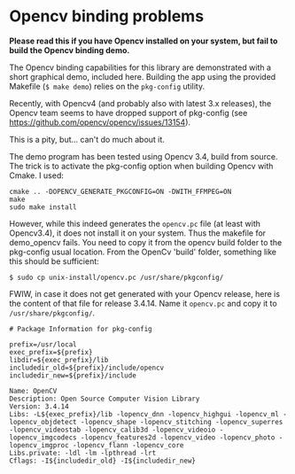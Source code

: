 # Opencv binding problems

__Please read this if you have Opencv installed on your system, but fail to build the Opencv binding demo.__


The Opencv binding capabilities for this library are demonstrated with a short graphical demo, included here.
Building the app using the provided Makefile (`$ make demo`) relies on the `pkg-config` utility.

Recently, with Opencv4 (and probably also with latest 3.x releases), the Opencv team seems to have dropped support of pkg-config
(see https://github.com/opencv/opencv/issues/13154).

This is a pity, but... can't do much about it.

The demo program has been tested using Opencv 3.4, build from source.
The trick is to activate the pkg-config option when building Opencv with Cmake.
I used:
```
cmake .. -DOPENCV_GENERATE_PKGCONFIG=ON -DWITH_FFMPEG=ON
make
sudo make install
```
However, while this indeed generates the `opencv.pc` file (at least with Opencv3.4), it does not install it on your system.
Thus the makefile for demo_opencv fails.
You need to copy it from the opencv build folder to the pkg-config usual location.
From the OpenCv 'build' folder, something like this should be sufficient:
```
$ sudo cp unix-install/opencv.pc /usr/share/pkgconfig/
```

FWIW, in case it does not get generated with your Opencv release, here is the content of that file for release 3.4.14.
Name it `opencv.pc` and copy it to `/usr/share/pkgconfig/`.

```
# Package Information for pkg-config

prefix=/usr/local
exec_prefix=${prefix}
libdir=${exec_prefix}/lib
includedir_old=${prefix}/include/opencv
includedir_new=${prefix}/include

Name: OpenCV
Description: Open Source Computer Vision Library
Version: 3.4.14
Libs: -L${exec_prefix}/lib -lopencv_dnn -lopencv_highgui -lopencv_ml -lopencv_objdetect -lopencv_shape -lopencv_stitching -lopencv_superres -lopencv_videostab -lopencv_calib3d -lopencv_videoio -lopencv_imgcodecs -lopencv_features2d -lopencv_video -lopencv_photo -lopencv_imgproc -lopencv_flann -lopencv_core
Libs.private: -ldl -lm -lpthread -lrt
Cflags: -I${includedir_old} -I${includedir_new}
```


